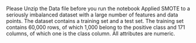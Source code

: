 Please Unzip the Data file before you run the notebook
Applied SMOTE to a seriously imbalanced dataset with a large number of features and data points.
The dataset contains a training set and a test set. The training set contains 60,000 rows, of which 1,000 belong to the positive class and 171 columns, of which one is the class column. All attributes are numeric.